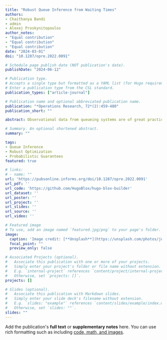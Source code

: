 ```yaml
---
title: "Robust Queue Inference from Waiting Times"
authors:
- Chaithanya Bandi
- admin
- Alexej Proskynitopoulos
author_notes:
- "Equal contribution"
- "Equal contribution"
- "Equal contribution"
date: "2024-03-01"
doi: "10.1287/opre.2022.0091"

# Schedule page publish date (NOT publication's date).
publishDate: "2024-06-12"

# Publication type.
# Accepts a single type but formatted as a YAML list (for Hugo requirements).
# Enter a publication type from the CSL standard.
publication_types: ["article-journal"]

# Publication name and optional abbreviated publication name.
publication: "*Operations Research, 72*(2):459-480"
publication_short: ""

abstract: Observational data from queueing systems are of great practical interest in many application areas because they can be leveraged for better statistical inference of service processes. However, these observations often only provide partial information of the system for various reasons in real-world settings. Moreover, their complex temporal dependence on the queueing dynamics and the absence of distributional information on the model primitives render estimation of queueing systems remarkably challenging. To this end, we consider the problem of inferring service times from waiting time observations. Specifically, we propose an inference framework based on robust optimization, where service times are described via sets that are calibrated by the observed waiting times. We provide conditions under which these data-driven uncertainty sets become asymptotically confident estimators of the service process; that is, they contain unknown service times almost surely as the number of observations grows. We also introduce tractable optimization formulations to compute bounds of various service time characteristics such as moments and risk measures. In this way, our approach is data driven and free of distributional assumptions on unknown model primitives, which is required by existing methods. We also generalize the proposed inference framework to tandem queues and feed-forward networks, offering broader capability in estimation of real-world queueing systems. Our simulation study demonstrates that the proposed approach easily incorporates information of arrival processes such as moments and correlations and performs consistently well on queueing networks under various settings.

# Summary. An optional shortened abstract.
summary: ""

tags:
- Queue Inference
- Robust Optimization
- Probabilistic Guarantees
featured: true

# links:
# - name: ""
url: 'https://pubsonline.informs.org/doi/10.1287/opre.2022.0091'
url_pdf: ''
url_code: 'https://github.com/HugoBlox/hugo-blox-builder'
url_dataset: ''
url_poster: ''
url_project: ''
url_slides: ''
url_source: ''
url_video: ''

# Featured image
# To use, add an image named `featured.jpg/png` to your page's folder. 
image:
  caption: 'Image credit: [**Unsplash**](https://unsplash.com/photos/jdD8gXaTZsc)'
  focal_point: ""
  preview_only: false

# Associated Projects (optional).
#   Associate this publication with one or more of your projects.
#   Simply enter your project's folder or file name without extension.
#   E.g. `internal-project` references `content/project/internal-project/index.md`.
#   Otherwise, set `projects: []`.
projects: []

# Slides (optional).
#   Associate this publication with Markdown slides.
#   Simply enter your slide deck's filename without extension.
#   E.g. `slides: "example"` references `content/slides/example/index.md`.
#   Otherwise, set `slides: ""`.
slides: ""
---
```



Add the publication's **full text** or **supplementary notes** here. You can use rich formatting such as including [code, math, and images](https://docs.hugoblox.com/content/writing-markdown-latex/).